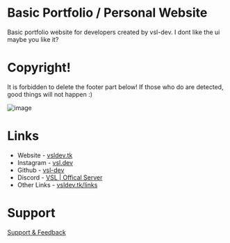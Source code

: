 # Basic Portfolio / Personal Website
Basic portfolio website for developers created by vsl-dev. I dont like the ui maybe you like it?

# Copyright! 
It is forbidden to delete the footer part below! If those who do are detected, good things will not happen :)

![image](https://user-images.githubusercontent.com/91078294/162526113-0e768c96-95ef-417b-bea2-49e5433dd9c3.png)

# Links

- Website - [vsldev.tk](https://vsldev.tk)
- Instagram - [vsl.dev](https://vsldev.tk/instagram)
- Github - [vsl-dev](https://vsldev.tk/github)
- Discord - [VSL | Offical Server](https://vsldev.tk/discord)
- Other Links - [vsldev.tk/links](https://vsldev.tk/links) 

# Support

[Support & Feedback](https://vsldev.tk/discord)
